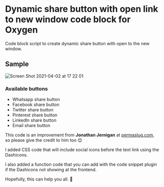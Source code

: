 # Dynamic share button with open link to new window code block for Oxygen

Code block script to create dynamic share button with open to the new window.

## Sample 
![Screen Shot 2021-04-02 at 17 22 01](https://user-images.githubusercontent.com/26853883/113403370-1f76d580-93d9-11eb-9e83-6fa66a75eb43.png)

### Available buttons
- Whatsapp share button
- Facebook share button
- Twitter share button
- Pinterest share button
- Linkedln share button
- Email share button

This code is an improvement from **Jonathan Jernigan** at [permaslug.com](https://permaslug.com), so please give the credit to him too 😊

I added CSS code that will include social icons before the text link using the Dashicons.

I also added a function code that you can add with the code snippet plugin if the Dashicons not showing at the frontend.

Hopefully, this can help you all. 👋
